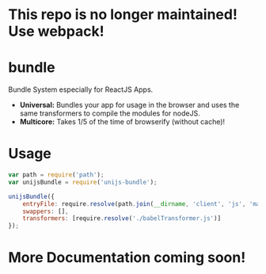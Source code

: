# This repo is no longer maintained! Use webpack!

# bundle
Bundle System especially for ReactJS Apps.

* **Universal:** Bundles your app for usage in the browser and uses the same transformers to compile the modules for nodeJS.
* **Multicore:** Takes 1/5 of the time of browserify (without cache)!

# Usage
```js
var path = require('path');
var unijsBundle = require('unijs-bundle');

unijsBundle({
	entryFile: require.resolve(path.join(__dirname, 'client', 'js', 'main.js')),
	swappers: [],
	transformers: [require.resolve('./babelTransformer.js')]
});
```

# More Documentation coming soon!
